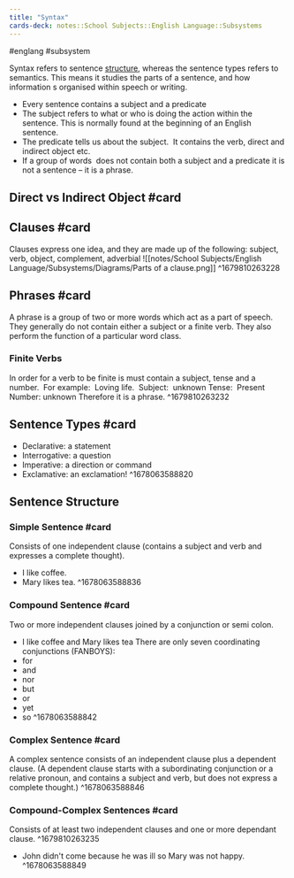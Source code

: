 ```yaml
---
title: "Syntax"
cards-deck: notes::School Subjects::English Language::Subsystems
---
```

#englang #subsystem 

Syntax refers to sentence <u>structure</u>, whereas the sentence types refers to semantics.
This means it studies the parts of a sentence, and how information s organised within speech or writing.

- Every sentence contains a subject and a predicate
- The subject refers to what or who is doing the action within the sentence. This is normally found at the beginning of an English sentence.
- The predicate tells us about the subject.  It contains the verb, direct and indirect object etc.
- If a group of words  does not contain both a subject and a predicate it is not a sentence – it is a phrase.

## Direct vs Indirect Object #card 


## Clauses #card 
Clauses express one idea, and they are made up of the following:
subject, verb, object, complement, adverbial
![[notes/School Subjects/English Language/Subsystems/Diagrams/Parts of a clause.png]]
^1679810263228

## Phrases #card 
A phrase is a group of two or more words which act as a part of speech. They generally do not contain either a subject or a finite verb. They also perform the function of a particular word class.
### Finite Verbs
In order for a verb to be finite is must contain a subject, tense and a number.  For example: 
Loving life. 
Subject:  unknown
Tense:  Present
Number: unknown
Therefore it is a phrase.
^1679810263232

## Sentence Types #card
- Declarative: a statement
- Interrogative: a question
- Imperative: a direction or command
- Exclamative: an exclamation! 
^1678063588820

## Sentence Structure
### Simple Sentence #card
Consists of one independent clause (contains a subject and verb and expresses a complete thought).
- I like coffee.
- Mary likes tea.
^1678063588836

### Compound Sentence #card 
Two or more independent clauses joined by a conjunction or semi colon. 
- I like coffee and Mary likes tea
There are only seven coordinating conjunctions (FANBOYS):
- for
- and
- nor
- but
- or
- yet
- so
^1678063588842

### Complex Sentence #card 
A complex sentence consists of an independent clause plus a dependent clause. (A dependent clause starts with a subordinating conjunction or a relative pronoun, and contains a subject and verb, but does not express a complete thought.)
^1678063588846

### Compound-Complex Sentences #card
Consists of at least two independent clauses and one or more dependant clause.
^1679810263235
- John didn't come because he was ill so Mary was not happy.
^1678063588849

